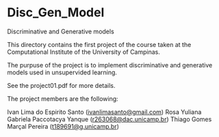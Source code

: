 # Disc_Gen_Model
Discriminative and Generative models

This directory contains the first project of the course taken at the Computational Institute of the University of Campinas.

The purpuse of the project is to implement discriminative and generative models used in unsupervided learning.

See the project01.pdf for more details.

The project members are the following:

Ivan Lima do Espirito Santo (ivanlimasanto@gmail.com)
Rosa Yuliana Gabriela Paccotacya Yanque (r263068@dac.unicamp.br)
Thiago Gomes Marçal Pereira (t189691@g.unicamp.br)
